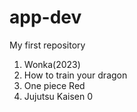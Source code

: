 # app-dev
My first repository

1. Wonka(2023)
2. How to train your dragon
3. One piece Red
4. Jujutsu Kaisen 0
